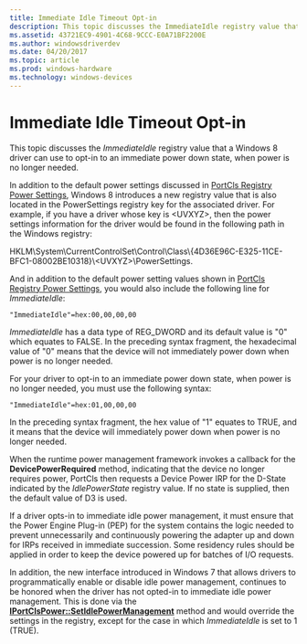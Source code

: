 ```yaml
---
title: Immediate Idle Timeout Opt-in
description: This topic discusses the ImmediateIdle registry value that a Windows 8 driver can use to opt-in to an immediate power down state, when power is no longer needed.
ms.assetid: 43721EC9-4901-4C68-9CCC-E0A71BF2200E
ms.author: windowsdriverdev
ms.date: 04/20/2017
ms.topic: article
ms.prod: windows-hardware
ms.technology: windows-devices
---
```


# <span id="audio.immediate_idle_timeout_opt-in"></span>Immediate Idle Timeout Opt-in


This topic discusses the *ImmediateIdle* registry value that a Windows 8 driver can use to opt-in to an immediate power down state, when power is no longer needed.

In addition to the default power settings discussed in [PortCls Registry Power Settings](portcls-registry-power-settings.md), Windows 8 introduces a new registry value that is also located in the PowerSettings registry key for the associated driver. For example, if you have a driver whose key is &lt;UVXYZ&gt;, then the power settings information for the driver would be found in the following path in the Windows registry:

HKLM\\System\\CurrentControlSet\\Control\\Class\\{4D36E96C-E325-11CE-BFC1-08002BE10318}\\&lt;UVXYZ&gt;\\PowerSettings.

And in addition to the default power setting values shown in [PortCls Registry Power Settings](portcls-registry-power-settings.md), you would also include the following line for *ImmediateIdle*:

``` syntax
"ImmediateIdle"=hex:00,00,00,00  
```

*ImmediateIdle* has a data type of REG\_DWORD and its default value is "0" which equates to FALSE. In the preceding syntax fragment, the hexadecimal value of "0" means that the device will not immediately power down when power is no longer needed.

For your driver to opt-in to an immediate power down state, when power is no longer needed, you must use the following syntax:

``` syntax
"ImmediateIdle"=hex:01,00,00,00  
```

In the preceding syntax fragment, the hex value of "1" equates to TRUE, and it means that the device will immediately power down when power is no longer needed.

When the runtime power management framework invokes a callback for the **DevicePowerRequired** method, indicating that the device no longer requires power, PortCls then requests a Device Power IRP for the D-State indicated by the *IdlePowerState* registry value. If no state is supplied, then the default value of D3 is used.

If a driver opts-in to immediate idle power management, it must ensure that the Power Engine Plug-in (PEP) for the system contains the logic needed to prevent unnecessarily and continuously powering the adapter up and down for IRPs received in immediate succession. Some residency rules should be applied in order to keep the device powered up for batches of I/O requests.

In addition, the new interface introduced in Windows 7 that allows drivers to programmatically enable or disable idle power management, continues to be honored when the driver has not opted-in to immediate idle power management. This is done via the [**IPortClsPower::SetIdlePowerManagement**](https://msdn.microsoft.com/library/windows/hardware/ff536875) method and would override the settings in the registry, except for the case in which *ImmediateIdle* is set to 1 (TRUE).

 

 




